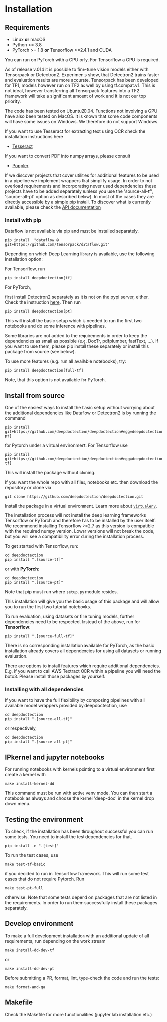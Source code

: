 # Installation


## Requirements

- Linux **or** macOS
- Python >=  3.8
- PyTorch >= 1.8 **or** Tensorflow >=2.4.1 and CUDA

You can run on PyTorch with a CPU only. For Tensorflow a GPU is required.

As of release v.014 it is possible to fine-tune vision models either with Tensorpack or Detectron2. Experiments
show, that Detectron2 trains faster and evaluation results are more accurate. 
Tensorpack has been developed for TF1, models however run on TF2 as well by using tf.compat.v1. This is not ideal, 
however transferring all Tensorpack features into a TF2 framework will take a significant amount of work and it is not 
our top priority.

The code has been tested on Ubuntu20.04. Functions not involving a GPU have also been tested on MacOS. It is known that 
some code components will have some issues on Windows. We therefore do not support Windows.

If you want to use Tesseract for extracting text using OCR check the installation instructions here
- [Tesseract](https://github.com/tesseract-ocr/tesseract)

If you want to convert PDF into numpy arrays, please consult 
- [Poppler](https://poppler.freedesktop.org/)

If we discover projects that cover utilities for additional features to be used in a pipeline we implement wrappers
that simplify usage. In order to not overload requirements and incorporating never used dependencies these projects have 
to be added separately (unless you use the 'source-all-tf', 'source-all-pt' option as described below). In most of the 
cases they are directly accessible by a simple pip install. To discover what is currently available, please check the 
[API documentation](https://deepdoctection.readthedocs.io/en/latest/modules/deepdoctection.extern.html)

### Install with pip

Dataflow is not available via pip and must be installed separately.

```
pip install  "dataflow @ git+https://github.com/tensorpack/dataflow.git"
```

Depending on which Deep Learning library is available, use the following installation option:

For Tensorflow, run

```
pip install deepdoctection[tf]
```

For PyTorch,

first install Detectron2 separately as it is not on the pypi server, either. Check the instruction 
[here](https://detectron2.readthedocs.io/en/latest/tutorials/install.html). Then run

```
pip install deepdoctection[pt]
```


This will install the basic setup which is needed to run the first two notebooks and do some inference with pipelines.

Some libraries are not added to the requirements in order to keep the dependencies as small as possible (e.g. DocTr,
pdfplumber, fastText, ...). If you want to use them, please pip install these separately or install this package from 
source (see below). 

To use more features (e.g. run all available notebooks), try:

```
pip install deepdoctection[full-tf]
```

Note, that this option is not available for PyTorch.


## Install from source

One of the easiest ways to install the basic setup without worrying about the additional dependencies like
Dataflow or Detectron2 is by running the command 

```
pip install git+https://github.com/deepdoctection/deepdoctection#egg=deepdoctection[source-pt]
```

for Pytorch under a virtual environment. For Tensorflow use 

```
pip install git+https://github.com/deepdoctection/deepdoctection#egg=deepdoctection[source-tf]
```

This will install the package without cloning. 

If you want the whole repo with all files, notebooks etc. then download the repository or clone via

```
git clone https://github.com/deepdoctection/deepdoctection.git
```

Install the package in a virtual environment. Learn more about 
[`virtualenv`](https://docs.python.org/3/tutorial/venv.html). 

The installation process will not install the deep learning frameworks Tensorflow or PyTorch and
therefore has to be installed by the user itself. We recommend installing Tensorflow >=2.7 as 
this version is compatible with the required numpy version. Lower versions will not break the code, 
but you will see a compatibility error during the installation process.

To get started with Tensorflow, run:

```
cd deepdoctection 
pip install ".[source-tf]"
```

or with **PyTorch**:

```
cd deepdoctection
pip install ".[source-pt]"
```
Note that pip must run where `setup.py` module resides. 

This installation will give you the basic usage of this package and will allow you to run the first two tutorial 
notebooks.

To run evaluation, using datasets or fine tuning models, further dependencies need to be respected. 
Instead of the above, run for **Tensorflow**:

```
pip install ".[source-full-tf]"
```

There is no corresponding installation available for PyTorch, as the basic installation already covers all dependencies
for using all datasets or running evaluation.

There are options to install features which require additional dependencies. E.g, if you want to call AWS Textract OCR
within a pipeline you will need the boto3. Please install those packages by yourself.  

### Installing with all dependencies

If you want to have the full flexibility by composing pipelines with all available model wrappers provided by 
deepdoctection, use

```
cd deepdoctection
pip install ".[source-all-tf]"
```

or respectively,

```
cd deepdoctection
pip install ".[source-all-pt]"
```


## IPkernel and jupyter notebooks

For running notebooks with kernels pointing to a virtual environment first create a kernel with

```
make install-kernel-dd
```

This command must be run with active venv mode. You can then start a notebook as always and choose the 
kernel 'deep-doc' in the kernel drop down menu.

## Testing the environment

To check, if the installation has been throughout successful you can run some tests. You need to install the 
test dependencies for that.

```
pip install -e ".[test]"
```

To run the test cases, use

```
make test-tf-basic
```

if you decided to run in Tensorflow framework. This will run some test cases that do not 
require Pytorch. Run

```
make test-pt-full
```

otherwise. Note that some tests depend on packages that are not listed in the requirements. In order to run
them successfully install these packages separately. 

## Develop environment

To make a full development installation with an additional update of all requirements, run depending on the work
stream


```
make install-dd-dev-tf
```

or 

```
make install-dd-dev-pt
```

Before submitting a PR, format, lint, type-check the code and run the tests:

```
make format-and-qa
```

## Makefile

Check the Makefile for more functionalities (jupyter lab installation etc.)
